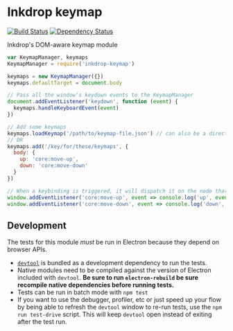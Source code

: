 # Inkdrop keymap

[![Build Status](https://travis-ci.org/atom/atom-keymap.svg?branch=master)](https://travis-ci.org/atom/atom-keymap)
[![Dependency Status](https://david-dm.org/atom/atom-keymap.svg)](https://david-dm.org/atom/atom-keymap)

Inkdrop's DOM-aware keymap module

```js
var KeymapManager, keymaps
KeymapManager = require('inkdrop-keymap')

keymaps = new KeymapManager({})
keymaps.defaultTarget = document.body

// Pass all the window's keydown events to the KeymapManager
document.addEventListener('keydown', function (event) {
  keymaps.handleKeyboardEvent(event)
})

// Add some keymaps
keymaps.loadKeymap('/path/to/keymap-file.json') // can also be a directory of json / cson files
// OR
keymaps.add('/key/for/these/keymaps', {
  body: {
    up: 'core:move-up',
    down: 'core:move-down'
  }
})

// When a keybinding is triggered, it will dispatch it on the node that was focused
window.addEventListener('core:move-up', event => console.log('up', event))
window.addEventListener('core:move-down', event => console.log('down', event))
```

## Development

The tests for this module _must_ be run in Electron because they depend on browser APIs.

- [`devtool`](https://github.com/Jam3/devtool) is bundled as a development dependency to run the tests.
- Native modules need to be compiled against the version of Electron included with `devtool`. **Be sure to run `electron-rebuild` be sure recompile native dependencies before running tests.**
- Tests can be run in batch mode with `npm test`
- If you want to use the debugger, profiler, etc or just speed up your flow by being able to refresh the `devtool` window to re-run tests, use the `npm run test-drive` script. This will keep `devtool` open instead of exiting after the test run.
